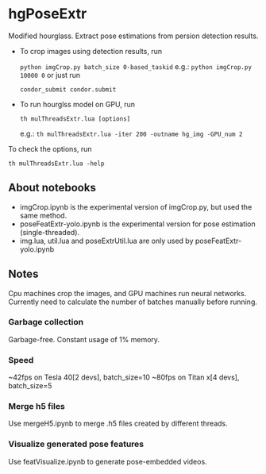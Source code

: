 # hgPoseExtr
Modified hourglass. Extract pose estimations from persion detection results.

* To crop images using detection results, run

    `python imgCrop.py batch_size 0-based_taskid` e.g.: `python imgCrop.py 10000 0`
or just run

    `condor_submit condor.submit`

* To run hourglss model on GPU, run

    `th mulThreadsExtr.lua [options]`  

    e.g.:  `th mulThreadsExtr.lua -iter 200 -outname hg_img -GPU_num 2`

To check the options, run

`th mulThreadsExtr.lua -help`

## About notebooks
* imgCrop.ipynb is the experimental version of imgCrop.py, but used the same method.
* poseFeatExtr-yolo.ipynb is the experimental version for pose estimation (single-threaded).
* img.lua, util.lua and poseExtrUtil.lua are only used by poseFeatExtr-yolo.ipynb

## Notes
Cpu machines crop the images, and GPU machines run neural networks. Currently need to calculate the number of batches manually before running.

### Garbage collection
Garbage-free. Constant usage of 1% memory.

### Speed
~42fps on Tesla 40[2 devs], batch_size=10
~80fps on Titan x[4 devs], batch_size=5

### Merge h5 files
Use mergeH5.ipynb to merge .h5 files created by different threads.

### Visualize generated pose features
Use featVisualize.ipynb to generate pose-embedded videos.
